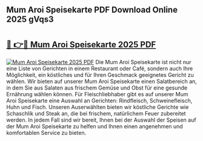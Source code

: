 ## Mum Aroi Speisekarte PDF Download Online 2025 gVqs3

# <h2><a href="http://gc5hid.nevu.top/?p=Mum+Aroi+Speisekarte">🔗 👉🔴 Mum Aroi Speisekarte 2025 PDF</a></h2>

[![Mum Aroi Speisekarte 2025 PDF](https://i.imgur.com/dBaPXMq.png)](http://gc5hid.nevu.top/?p=Mum+Aroi+Speisekarte)
Die Mum Aroi Speisekarte ist nicht nur eine Liste von Gerichten in einem Restaurant oder Café, sondern auch Ihre Möglichkeit, ein köstliches und für Ihren Geschmack geeignetes Gericht zu wählen. Wir bieten auf unserer Mum Aroi Speisekarte einen Salatbereich an, in dem Sie aus Salaten aus frischem Gemüse und Obst für eine gesunde Ernährung wählen können. Für Fleischliebhaber gibt es auf unserer Mum Aroi Speisekarte eine Auswahl an Gerichten: Rindfleisch, Schweinefleisch, Huhn und Fisch. Unseren Auserwählten bieten wir köstliche Gerichte wie Schaschlik und Steak an, die bei frischem, natürlichem Feuer zubereitet werden. In jedem Fall sind wir bereit, Ihnen bei der Auswahl der Speisen auf der Mum Aroi Speisekarte zu helfen und Ihnen einen angenehmen und komfortablen Service zu bieten.
